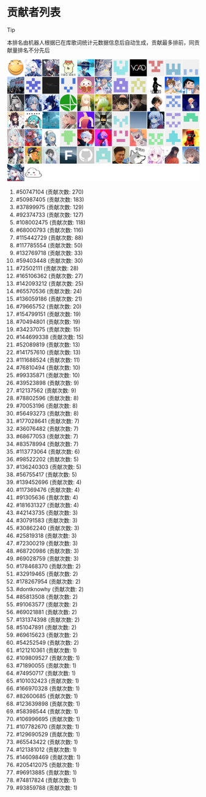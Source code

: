 # 贡献者列表

> [!TIP]
> 本排名由机器人根据已在库歌词统计元数据信息后自动生成，贡献最多排前，同贡献量排名不分先后

![贡献者头像画廊](./CONTRIBUTORS.svg)

1. #50747104 (贡献次数: 270)
2. #50987405 (贡献次数: 183)
3. #37899975 (贡献次数: 129)
4. #92374733 (贡献次数: 127)
5. #108002475 (贡献次数: 118)
6. #68000793 (贡献次数: 116)
7. #115442729 (贡献次数: 88)
8. #117785554 (贡献次数: 50)
9. #132769718 (贡献次数: 33)
10. #59403448 (贡献次数: 30)
11. #72502111 (贡献次数: 28)
12. #165106362 (贡献次数: 27)
13. #142093212 (贡献次数: 25)
14. #65570536 (贡献次数: 24)
15. #136059186 (贡献次数: 21)
16. #79665752 (贡献次数: 20)
17. #154799151 (贡献次数: 19)
18. #70494801 (贡献次数: 19)
19. #34237075 (贡献次数: 15)
20. #144699338 (贡献次数: 15)
21. #52089819 (贡献次数: 13)
22. #141757610 (贡献次数: 13)
23. #111688524 (贡献次数: 11)
24. #76810494 (贡献次数: 10)
25. #99335871 (贡献次数: 10)
26. #39523898 (贡献次数: 9)
27. #12137562 (贡献次数: 9)
28. #78802596 (贡献次数: 8)
29. #70053196 (贡献次数: 8)
30. #56493273 (贡献次数: 8)
31. #177028641 (贡献次数: 7)
32. #36076482 (贡献次数: 7)
33. #68677053 (贡献次数: 7)
34. #83578994 (贡献次数: 7)
35. #113773064 (贡献次数: 6)
36. #98522202 (贡献次数: 5)
37. #136240303 (贡献次数: 5)
38. #56755417 (贡献次数: 5)
39. #139452696 (贡献次数: 4)
40. #117369476 (贡献次数: 4)
41. #91305636 (贡献次数: 4)
42. #181631327 (贡献次数: 4)
43. #42143735 (贡献次数: 3)
44. #30791583 (贡献次数: 3)
45. #30862240 (贡献次数: 3)
46. #25819318 (贡献次数: 3)
47. #72300219 (贡献次数: 3)
48. #68720986 (贡献次数: 3)
49. #69028759 (贡献次数: 3)
50. #178468370 (贡献次数: 2)
51. #32919465 (贡献次数: 2)
52. #178267954 (贡献次数: 2)
53. #dontknowhy (贡献次数: 2)
54. #85813508 (贡献次数: 2)
55. #91063577 (贡献次数: 2)
56. #69021881 (贡献次数: 2)
57. #131374398 (贡献次数: 2)
58. #51047891 (贡献次数: 2)
59. #69615623 (贡献次数: 2)
60. #54252549 (贡献次数: 2)
61. #121210361 (贡献次数: 1)
62. #109809527 (贡献次数: 1)
63. #71890055 (贡献次数: 1)
64. #74950717 (贡献次数: 1)
65. #101032423 (贡献次数: 1)
66. #166970328 (贡献次数: 1)
67. #82600685 (贡献次数: 1)
68. #123639898 (贡献次数: 1)
69. #58398544 (贡献次数: 1)
70. #106996695 (贡献次数: 1)
71. #107782670 (贡献次数: 1)
72. #129690529 (贡献次数: 1)
73. #65543422 (贡献次数: 1)
74. #121381012 (贡献次数: 1)
75. #146098469 (贡献次数: 1)
76. #205412075 (贡献次数: 1)
77. #96913885 (贡献次数: 1)
78. #74817824 (贡献次数: 1)
79. #93859788 (贡献次数: 1)
